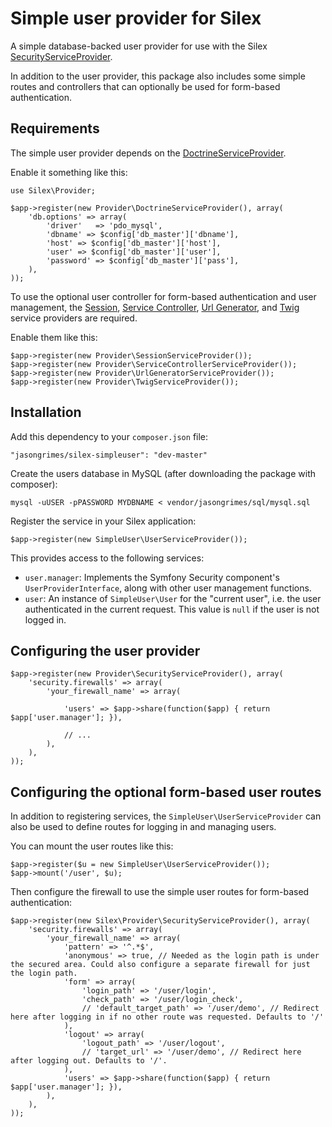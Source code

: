 Simple user provider for Silex
==============================

A simple database-backed user provider for use with the Silex [SecurityServiceProvider](http://silex.sensiolabs.org/doc/providers/security.html).

In addition to the user provider, this package also includes some simple routes and controllers that can optionally be used for form-based authentication.

Requirements
------------

The simple user provider depends on the [DoctrineServiceProvider](http://silex.sensiolabs.org/doc/providers/doctrine.html).

Enable it something like this:

    use Silex\Provider;

    $app->register(new Provider\DoctrineServiceProvider(), array(
        'db.options' => array(
            'driver'   => 'pdo_mysql',
            'dbname' => $config['db_master']['dbname'],
            'host' => $config['db_master']['host'],
            'user' => $config['db_master']['user'],
            'password' => $config['db_master']['pass'],
        ),
    ));

To use the optional user controller for form-based authentication and user management,
the [Session](http://silex.sensiolabs.org/doc/providers/session.html),
[Service Controller](http://silex.sensiolabs.org/doc/providers/service_controller.html),
[Url Generator](http://silex.sensiolabs.org/doc/providers/url_generator.html),
and [Twig](http://silex.sensiolabs.org/doc/providers/twig.html)
service providers are required.

Enable them like this:

    $app->register(new Provider\SessionServiceProvider()); 
    $app->register(new Provider\ServiceControllerServiceProvider()); 
    $app->register(new Provider\UrlGeneratorServiceProvider()); 
    $app->register(new Provider\TwigServiceProvider()); 

Installation
------------

Add this dependency to your `composer.json` file:

    "jasongrimes/silex-simpleuser": "dev-master"

Create the users database in MySQL (after downloading the package with composer):

    mysql -uUSER -pPASSWORD MYDBNAME < vendor/jasongrimes/sql/mysql.sql

Register the service in your Silex application:

    $app->register(new SimpleUser\UserServiceProvider());

This provides access to the following services:

* `user.manager`: Implements the Symfony Security component's `UserProviderInterface`, along with other user management functions.
* `user`: An instance of `SimpleUser\User` for the "current user", i.e. the user authenticated in the current request. This value is `null` if the user is not logged in.

Configuring the user provider
-----------------------------

    $app->register(new Provider\SecurityServiceProvider(), array(
        'security.firewalls' => array(
            'your_firewall_name' => array(

                'users' => $app->share(function($app) { return $app['user.manager']; }),

                // ...
            ),
        ),
    ));

Configuring the optional form-based user routes
-----------------------------------------------

In addition to registering services, the `SimpleUser\UserServiceProvider` can also be used to define routes for logging in and managing users. 

You can mount the user routes like this:

    $app->register($u = new SimpleUser\UserServiceProvider());
    $app->mount('/user', $u);

Then configure the firewall to use the simple user routes for form-based authentication:

    $app->register(new Silex\Provider\SecurityServiceProvider(), array(
        'security.firewalls' => array(
            'your_firewall_name' => array(
                'pattern' => '^.*$',
                'anonymous' => true, // Needed as the login path is under the secured area. Could also configure a separate firewall for just the login path.
                'form' => array(
                    'login_path' => '/user/login',
                    'check_path' => '/user/login_check',
                    // 'default_target_path' => '/user/demo', // Redirect here after logging in if no other route was requested. Defaults to '/'
                ),
                'logout' => array(
                    'logout_path' => '/user/logout',
                    // 'target_url' => '/user/demo', // Redirect here after logging out. Defaults to '/'.
                ),
                'users' => $app->share(function($app) { return $app['user.manager']; }),
            ),
        ),
    ));


